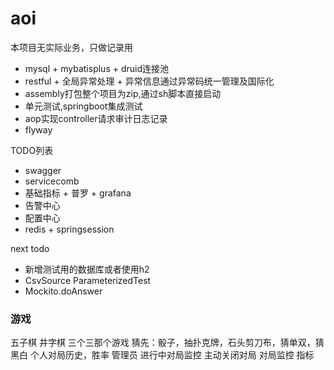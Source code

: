 # aoi
本项目无实际业务，只做记录用

- mysql + mybatisplus + druid连接池
- restful + 全局异常处理 + 异常信息通过异常码统一管理及国际化
- assembly打包整个项目为zip,通过sh脚本直接启动
- 单元测试,springboot集成测试
- aop实现controller请求审计日志记录
- flyway

TODO列表
- swagger
- servicecomb
- 基础指标 + 普罗 + grafana
- 告警中心
- 配置中心
- redis + springsession


next todo
- 新增测试用的数据库或者使用h2
- CsvSource ParameterizedTest
- Mockito.doAnswer


### 游戏
五子棋
井字棋
三个三那个游戏
猜先：骰子，抽扑克牌，石头剪刀布，猜单双，猜黑白
个人对局历史，胜率
管理员 进行中对局监控 主动关闭对局
对局监控 指标